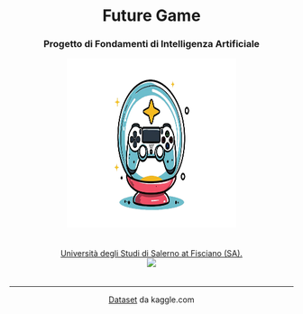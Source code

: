 <div align="center">
  <h1>
    Future Game
  </h1>
  <h3>
  Progetto di Fondamenti di Intelligenza Artificiale
  </h3>
  <div align="center"> <a href="https://github.com/AlexthePredator/FutureGame">
  <!-- ![logo of FutureGame](https://github.com/AlexthePredator/FutureGame/blob/main/img/logoFutureGame.png?raw=true) -->
  <img src="https://github.com/AlexthePredator/FutureGame/blob/main/img/logoFutureGame.png" width="300" height="300"/>
  </div>
</br></br>
  <div>Università degli Studi di Salerno at Fisciano (SA).</div>
  <div align="center"> <a href="https://www.unisa.it"> <img src="https://github.com/AlexthePredator/AlexthePredator/assets/104070975/73188b2a-87ec-402f-b59c-c879d96a2b5c alt="UnisaLogo" width="50"/> </a> </div>
</div>

</br>
<hr>
<div align="center"> <a href="www.kaggle.com/datasets/artermiloff/steam-games-dataset/data">Dataset</a> da kaggle.com </div>
